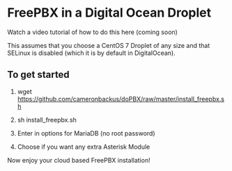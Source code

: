 # FreePBX in a Digital Ocean Droplet

Watch a video tutorial of how to do this here (coming soon)

This assumes that you choose a CentOS 7 Droplet of any size and that SELinux is disabled (which it is by default in DigitalOcean).

## To get started

1) wget https://github.com/cameronbackus/doPBX/raw/master/install_freepbx.sh

2) sh install_freepbx.sh

3) Enter in options for MariaDB (no root password)

4) Choose if you want any extra Asterisk Module

Now enjoy your cloud based FreePBX installation!
